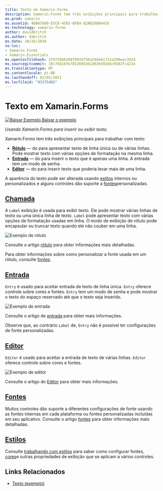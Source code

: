 ```yaml
---
title: Texto em Xamarin.Forms
description: Xamarin.Forms tem três exibições principais para trabalhar com texto, e este artigo explica como usá-las para inserir e exibir texto em Xamarin.Forms aplicativos.
ms.prod: xamarin
ms.assetid: 4DBA7689-E5C8-4583-8FB4-02AB208B4416
ms.technology: xamarin-forms
author: davidbritch
ms.author: dabritch
ms.date: 10/26/2018
no-loc:
- Xamarin.Forms
- Xamarin.Essentials
ms.openlocfilehash: 37973db6288f092d756a29de61731a296eac3924
ms.sourcegitcommit: 10c7dd16fe78226053d1d036492b6c9102fc421b
ms.translationtype: MT
ms.contentlocale: pt-BR
ms.lasthandoff: 02/05/2021
ms.locfileid: "93375402"
---
```

# <a name="text-in-xamarinforms"></a>Texto em Xamarin.Forms

[![Baixar Exemplo](~/media/shared/download.png) Baixar o exemplo](/samples/xamarin/xamarin-forms-samples/userinterface-text)

_Usando Xamarin.Forms para inserir ou exibir texto._

Xamarin.Forms tem três exibições principais para trabalhar com texto:

- **[Rótulo](#label)** &mdash; do para apresentar texto de linha única ou de várias linhas. Pode mostrar texto com várias opções de formatação na mesma linha.
- **[Entrada](#entry)** &mdash; do para inserir o texto que é apenas uma linha. A entrada tem um modo de senha.
- **[Editor](#editor)** &mdash; do para inserir texto que poderia levar mais de uma linha.

A aparência do texto pode ser alterada usando [estilos](#styles) internos ou personalizados e alguns controles dão suporte a [fontes](#fonts)personalizadas.

## <a name="label"></a>[Chamada](label.md)

A `Label` exibição é usada para exibir texto. Ele pode mostrar várias linhas de texto ou uma única linha de texto. `Label` pode apresentar texto com várias opções de formatação usadas em linha. O modo de exibição de rótulo pode encapsular ou truncar texto quando ele não couber em uma linha.

![Exemplo de rótulo](images/label.png)

Consulte o artigo [rótulo](label.md) para obter informações mais detalhadas.

Para obter informações sobre como personalizar a fonte usada em um rótulo, consulte [fontes](fonts.md).

## <a name="entry"></a>[Entrada](entry.md)

`Entry` é usado para aceitar entrada de texto de linha única. `Entry` oferece controle sobre cores e fontes. `Entry` tem um modo de senha e pode mostrar o texto do espaço reservado até que o texto seja inserido.

![Exemplo de entrada](images/entry.png)

Consulte o artigo de [entrada](entry.md) para obter mais informações.

Observe que, ao contrário `Label` de, `Entry` não é possível ter configurações de fonte personalizadas.

## <a name="editor"></a>[Editor](editor.md)

`Editor` é usado para aceitar a entrada de texto de várias linhas. `Editor` oferece controle sobre cores e fontes.

![Exemplo de editor](images/editor.png)

Consulte o artigo do [Editor](editor.md) para obter mais informações.

## <a name="fonts"></a>[Fontes](fonts.md)

Muitos controles dão suporte a diferentes configurações de fonte usando as fontes internas em cada plataforma ou fontes personalizadas incluídas em seu aplicativo. Consulte o artigo [fontes](fonts.md) para obter informações mais detalhadas.

## <a name="styles"></a>[Estilos](styles.md)

Consulte [trabalhando com estilos](~/xamarin-forms/user-interface/styles/index.md) para saber como configurar fontes, [cores](~/xamarin-forms/user-interface/colors.md)e outras propriedades de exibição que se aplicam a vários controles.

## <a name="related-links"></a>Links Relacionados

- [Texto (exemplo)](/samples/xamarin/xamarin-forms-samples/userinterface-text)